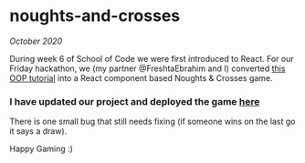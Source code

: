 # noughts-and-crosses

*October 2020*

During week 6 of School of Code we were first introduced to React. For our Friday hackathon, we (my partner @FreshtaEbrahim and I) converted [this OOP tutorial](https://reactjs.org/tutorial/tutorial.html) into a React component based Noughts & Crosses game.

### I have updated our project and deployed the game [here](https://elephants-and-giraffes.netlify.app/)

There is one small bug that still needs fixing (if someone wins on the last go it says a draw).

Happy Gaming :)

